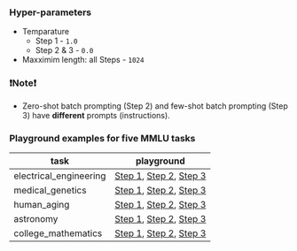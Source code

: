 ### Hyper-parameters
- Temparature
   - Step 1 - ```1.0```
   - Step 2 & 3 - ```0.0```
- Maxximim length: all Steps - ```1024```

### :exclamation:Note:exclamation:
- Zero-shot batch prompting (Step 2) and few-shot batch prompting (Step 3) have **different** prompts (instructions).

### Playground examples for five MMLU tasks
|task|playground|
|----|----------|
|electrical_engineering|[Step 1](https://platform.openai.com/playground/p/zVKA3d5G0FlKqtLlSPkcqzwb?model=text-davinci-003), [Step 2](https://platform.openai.com/playground/p/DkDvoYNfclUvMqtdVyV0Kicx?model=text-davinci-003), [Step 3](https://platform.openai.com/playground/p/WzCOAIoIYsZ9VEhYUBov4STG?model=text-davinci-003)
|medical_genetics|[Step 1](https://platform.openai.com/playground/p/PrfN14mwd1AWN6xMOSTNgTF9?model=text-davinci-003), [Step 2](https://platform.openai.com/playground/p/KWSZUjA3FLgril3XitM39JbT?model=text-davinci-003), [Step 3](https://platform.openai.com/playground/p/Z5DT0l3bNhVpoEqvCBAJSGdi?model=text-davinci-003)
|human_aging|[Step 1](https://platform.openai.com/playground/p/99siwjj44ztrIXhwn7eJKG6w?model=text-davinci-003), [Step 2](https://platform.openai.com/playground/p/eeqZj2Z1bRZ3G5nLgbH9lbFa?model=text-davinci-003), [Step 3](https://platform.openai.com/playground/p/lFPJUaie3P87Md0bK5Liy6wE?model=text-davinci-003)
|astronomy|[Step 1](https://platform.openai.com/playground/p/JsiK1cN8osFA23ZdohmnQV2D?model=text-davinci-003), [Step 2](https://platform.openai.com/playground/p/LiuARAFHlF0DsAH7BoNvsUCc?model=text-davinci-003), [Step 3](https://platform.openai.com/playground/p/simUXnG4hntHflQ3kwOubplh?model=text-davinci-003)
|college_mathematics|[Step 1](https://platform.openai.com/playground/p/KTrNzFfWGjbM8CEKrBsJf6o1?model=text-davinci-003), [Step 2](https://platform.openai.com/playground/p/ChOjPvBKtLwLFWyAZWQlef53?model=text-davinci-003), [Step 3](https://platform.openai.com/playground/p/29Brh2sN1MUaAV2UsCaHk5Xw?model=text-davinci-003)
